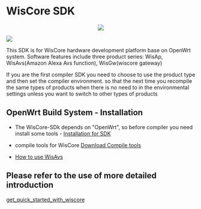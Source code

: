 # WisCore SDK
<div align=center><img src="https://github.com/RAKWireless/WisCore/raw/master/img/inf_reg_wiscore.png"/></div>

![](https://github.com/RAKWireless/WisCore/raw/master/img/inf_reg_pic1.png)

This SDK is for WisCore hardware development platform base on OpenWrt system. Software features include three product series: WisAp, WisAvs(Amazon Alexa Avs function), WisGw(wiscore gateway)

If you are the first compiler SDK you need to choose to use the product type and then set the compiler environment. so that the next time you recompile the same types of products when there is no need to in the environmental settings unless you want to switch to other types of products

## OpenWrt Build System - Installation

* The WisCore-SDk depends on "OpenWrt", so before compiler you need install some tools - [Installation for SDK](https://wiki.openwrt.org/doc/howto/buildroot.exigence)

* compile tools for WisCore [Download Compile tools](https://github.com/RAKWireless/wiscore/compile-tools)	

* [How to use WisAvs](https://github.com/RAKWireless/wiscore/wiki/WisAvs)

## Please refer to the use of more detailed introduction
[get_quick_started_with_wiscore](https://github.com/RAKWireless/WisCore)
